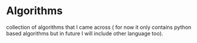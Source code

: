 # Algorithms
collection of algorithms that I came across  ( for now it only contains python based algorithms but in future I will include other language too). 

